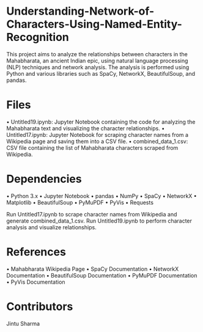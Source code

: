 # Understanding-Network-of-Characters-Using-Named-Entity-Recognition

This project aims to analyze the relationships between characters in the Mahabharata, an ancient Indian epic, using natural language processing (NLP) techniques and network analysis. The analysis is performed using Python and various libraries such as SpaCy, NetworkX, BeautifulSoup, and pandas.

# Files
•	Untitled19.ipynb: Jupyter Notebook containing the code for analyzing the Mahabharata text and visualizing the character relationships.
•	Untitled17.ipynb: Jupyter Notebook for scraping character names from a Wikipedia page and saving them into a CSV file.
•	combined_data_1.csv: CSV file containing the list of Mahabharata characters scraped from Wikipedia.

# Dependencies
•	Python 3.x
•	Jupyter Notebook
•	pandas
•	NumPy
•	SpaCy
•	NetworkX
•	Matplotlib
•	BeautifulSoup
•	PyMuPDF
•	PyVis
•	Requests

Run Untitled17.ipynb to scrape character names from Wikipedia and generate combined_data_1.csv.
Run Untitled19.ipynb to perform character analysis and visualize relationships.

# References
•	Mahabharata Wikipedia Page
•	SpaCy Documentation
•	NetworkX Documentation
•	BeautifulSoup Documentation
•	PyMuPDF Documentation
•	PyVis Documentation

# Contributors
Jintu Sharma


